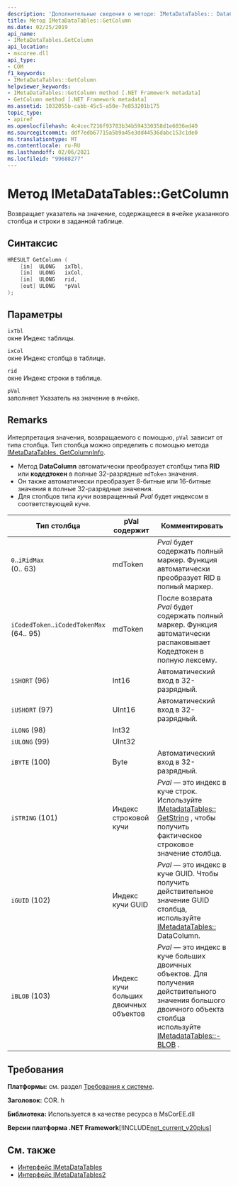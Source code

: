 ```yaml
---
description: 'Дополнительные сведения о методе: IMetaDataTables:: DataColumn'
title: Метод IMetaDataTables::GetColumn
ms.date: 02/25/2019
api_name:
- IMetaDataTables.GetColumn
api_location:
- mscoree.dll
api_type:
- COM
f1_keywords:
- IMetaDataTables::GetColumn
helpviewer_keywords:
- IMetaDataTables::GetColumn method [.NET Framework metadata]
- GetColumn method [.NET Framework metadata]
ms.assetid: 1032055b-cabb-45c5-a50e-7e853201b175
topic_type:
- apiref
ms.openlocfilehash: 4c4cec7216f93783b34b594330358d1e6036ed40
ms.sourcegitcommit: ddf7edb67715a5b9a45e3dd44536dabc153c1de0
ms.translationtype: MT
ms.contentlocale: ru-RU
ms.lasthandoff: 02/06/2021
ms.locfileid: "99688277"
---
```

# <a name="imetadatatablesgetcolumn-method"></a>Метод IMetaDataTables::GetColumn

Возвращает указатель на значение, содержащееся в ячейке указанного столбца и строки в заданной таблице.  
  
## <a name="syntax"></a>Синтаксис  
  
```cpp  
HRESULT GetColumn (
    [in]  ULONG   ixTbl,  
    [in]  ULONG   ixCol,  
    [in]  ULONG   rid,  
    [out] ULONG   *pVal  
);  
```  
  
## <a name="parameters"></a>Параметры

 `ixTbl`  
 окне Индекс таблицы.  
  
 `ixCol`  
 окне Индекс столбца в таблице.  
  
 `rid`  
 окне Индекс строки в таблице.  
  
 `pVal`  
 заполняет Указатель на значение в ячейке.  

## <a name="remarks"></a>Remarks

Интерпретация значения, возвращаемого с помощью, `pVal` зависит от типа столбца. Тип столбца можно определить с помощью метода [IMetaDataTables. GetColumnInfo](imetadatatables-getcolumninfo-method.md).

- Метод **DataColumn** автоматически преобразует столбцы типа **RID** или **кодедтокен** в полные 32-разрядные `mdToken` значения.
- Он также автоматически преобразует 8-битные или 16-битные значения в полные 32-разрядные значения.
- Для столбцов типа *кучи* возвращенный *Pval* будет индексом в соответствующей куче.

| Тип столбца              | pVal содержит | Комментировать                          |
|--------------------------|---------------|-----------------------------------|
| `0`..`iRidMax`<br>(0.. 63)  | mdToken     | *Pval* будет содержать полный маркер. Функция автоматически преобразует RID в полный маркер. |
| `iCodedToken`..`iCodedTokenMax`<br>(64.. 95) | mdToken | После возврата *Pval* будет содержать полный маркер. Функция автоматически распаковывает Кодедтокен в полную лексему. |
| `iSHORT` (96)            | Int16         | Автоматический вход в 32-разрядный.  |
| `iUSHORT` (97)           | UInt16        | Автоматический вход в 32-разрядный.  |
| `iLONG` (98)             | Int32         |                                        |
| `iULONG` (99)            | UInt32        |                                        |
| `iBYTE` (100)            | Byte          | Автоматический вход в 32-разрядный.  |
| `iSTRING` (101)          | Индекс строковой кучи | *Pval* — это индекс в куче строк. Используйте [IMetadataTables:: GetString](imetadatatables-getstring-method.md) , чтобы получить фактическое строковое значение столбца. |
| `iGUID` (102)            | Индекс кучи GUID | *Pval* — это индекс в куче GUID. Чтобы получить действительное значение GUID столбца, используйте [IMetadataTables::](imetadatatables-getguid-method.md) DataColumn. |
| `iBLOB` (103)            | Индекс кучи больших двоичных объектов | *Pval* — это индекс в куче больших двоичных объектов. Для получения действительного значения большого двоичного объекта столбца используйте [IMetadataTables::-BLOB](imetadatatables-getblob-method.md) . |
  
## <a name="requirements"></a>Требования  

 **Платформы:** см. раздел [Требования к системе](../../get-started/system-requirements.md).  
  
 **Заголовок:** COR. h  
  
 **Библиотека:** Используется в качестве ресурса в MsCorEE.dll  
  
 **Версии платформа .NET Framework**[!INCLUDE[net_current_v20plus](../../../../includes/net-current-v20plus-md.md)]  
  
## <a name="see-also"></a>См. также

- [Интерфейс IMetaDataTables](imetadatatables-interface.md)
- [Интерфейс IMetaDataTables2](imetadatatables2-interface.md)
